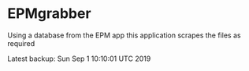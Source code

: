 # EPMgrabber
Using a database from the EPM app this application scrapes the files as required


Latest backup: Sun Sep 1 10:10:01 UTC 2019
